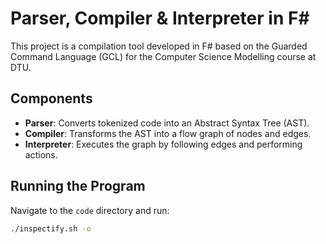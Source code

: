 # Parser, Compiler & Interpreter in F#

This project is a compilation tool developed in F# based on the Guarded Command Language (GCL) for the Computer Science Modelling course at DTU.

## Components

- **Parser**: Converts tokenized code into an Abstract Syntax Tree (AST).
- **Compiler**: Transforms the AST into a flow graph of nodes and edges.
- **Interpreter**: Executes the graph by following edges and performing actions.

## Running the Program

Navigate to the `code` directory and run:

```bash
./inspectify.sh -o
